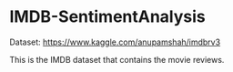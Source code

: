 # IMDB-SentimentAnalysis
Dataset: https://www.kaggle.com/anupamshah/imdbrv3

This is the IMDB dataset that contains the movie reviews.
